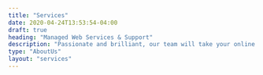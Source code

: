 ```yaml
---
title: "Services"
date: 2020-04-24T13:53:54-04:00
draft: true
heading: "Managed Web Services & Support"
description: "Passionate and brilliant, our team will take your online vision and turn it into a reality."
type: "AboutUs"
layout: "services"
---
```

